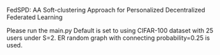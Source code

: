 FedSPD: AA Soft-clustering Approach for Personalized Decentralized Federated Learning

Please run the main.py
Default is set to using CIFAR-100 dataset with 25 users under S=2. ER random graph with connecting probability=0.25 is used.

